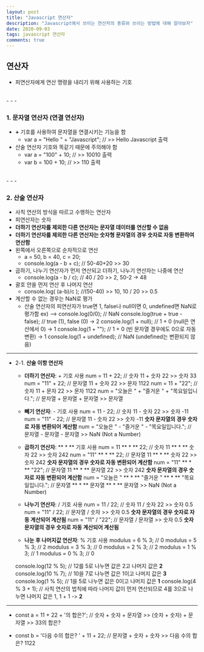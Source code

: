 ```yaml
---
layout: post
title: "Javascript 연산자"
description: "Javascript에서 쓰이는 연산자의 종류와 쓰이는 방법에 대해 알아보자"
date: 2020-09-03
tags: javascript 연산자
comments: true
---
```


## **연산자**

- 피연산자에게 연산 명령을 내리기 위해 사용하는 기호

<br>
- - -
<br>

### **1. 문자열 연산자 (연결 연산자)**

- **+** 기호를 사용하여 문자열을 연결시키는 기능을 함
	- var a = "Hello " + "Javascript"; // >> Hello Javascript 출력
- 산술 연산자 기호와 똑같기 때문에 주의해야 함
	- var a = "100" + 10; // >> 10010 출력
	- var b = 100 + 10; // >> 110 출력

<br>
- - -
<br>

### **2. 산술 연산자**

- 사칙 연산의 방식을 따르고 수행하는 연산자
- 피연산자는 숫자
- **더하기 연산자를 제외한 다른 연산자는 문자열 데이터를 연산할 수 없음**
- **더하기 연산자를 제외한 다른 연산자는 숫자형 문자열의 경우 숫자로 자동 변환하여 연산함**
- 왼쪽에서 오른쪽으로 순차적으로 연산
	- a = 50, b = 40, c = 20;
	- console.log(a - b + c); // 50-40+20 >> 30
- 곱하기, 나누기 연산자가 먼저 연산되고 더하기, 나누기 연산자는 나중에 연산
	- console.log(a - b / c); // 40 / 20 >> 2, 50-2 -> 48
- 괄호 안을 먼저 연산 후 나머지 연산
	- console.log( (a-b)/c ); //(50-40) >> 10, 10 / 20 >> 0.5
- 계산할 수 없는 경우는 NaN로 평가
	- 산술 연산자의 피연산자가 true면 1, false나 null이면 0, undefined면 NaN로 평가함
	 ex) -->
	console.log(0/0); // NaN
    console.log(true + true - false); // true (1), false (0) -> 2
    console.log(1 + null); // 1 + 0 (null은 연산에서 0) -> 1
    console.log(1 + ""); // 1 + 0 (빈 문자열 경우에도 0으로 자동 변환) -> 1
    console.log(1 + undefined); // NaN (undefined는 변환되지 않음)

- - -

- 2-1. **산술 이항 연산자**
	- **더하기 연산자**: + 기호 사용
	num = 11 + 22; // 숫자 11 + 숫자 22 >> 숫자 33
    num = "11" + 22; // 문자열 11 + 숫자 22 >> 문자 1122
    num = 11 + "22"; // 숫자 11 + 문자 22 >> 문자 1122
    num = "오늘은 " + "즐거운 " + "목요일입니다."; // 문자열 + 문자열 + 문자열 >> 문자열

	- **빼기 연산자**: - 기호 사용
	num = 11 - 22; // 숫자 11 - 숫자 22 >> 숫자 -11
    num = "11" - 22; // 문자열 11 - 숫자 22 >> 숫자 -11 **숫자 문자열의 경우 숫자로 자동 변환되어 계산함**
    num = "오늘은 " - "즐거운 " - "목요일입니다."; // 문자열 - 문자열 - 문자열 >> NaN (Not a Number)

	- **곱하기 연산자**: ** * ** 기호 사용
	num = 11 ** * ** 22; // 숫자 11 ** * ** 숫자 22 >> 숫자 242
    num = "11" ** * ** 22; // 문자열 11 ** * ** 숫자 22 >> 숫자 242 **숫자 문자열의 경우 숫자로 자동 변환되어 계산함**
    num = "11" ** * ** "22"; // 문자열 11 ** * ** 문자열 22 >> 숫자 242 **숫자 문자열의 경우 숫자로 자동 변환되어 계산함**
    num = "오늘은 " ** * ** "즐거운 " ** * ** "목요일입니다."; // 문자열 ** * ** 문자열 ** * ** 문자열 >> NaN (Not a Number)

	- **나누기 연산자**: / 기호 사용
	num = 11 / 22; // 숫자 11 / 숫자 22 >> 숫자 0.5
    num = "11" / 22; // 문자열 / 숫자 >> 숫자 0.5 **숫자 문자열의 경우 숫자로 자동 계산되어 계산됨**
    num = "11" / "22"; // 문자열 / 문자열 >> 숫자 0.5 **숫자 문자열의 경우 숫자로 자동 계산되어 계산됨**

	- **나눈 후 나머지값 연산자**: % 기호 사용
	modulus = 6 % 3; // 0
    modulus = 5 % 3; // 2
    modulus = 3 % 3; // 0
    modulus = 2 % 3; // 2
    modulus = 1 % 3; // 1
    modulus = 0 % 3; // 0

    console.log(12 % 5); // 12를 5로 나누면 값은 2고 나머지 값은 **2**
    console.log(10 % 7); // 10을 7로 나누면 값은 1이고 나머지 값은 **3**
    console.log(1 % 5); // 1을 5로 나누면 값은 0이고 나머지 값은 **1**
    console.log(4 % 3 + 1); // 사칙 연산의 법칙에 따라 나머지 값이 먼저 연산되므로 4를 3으로 나누면 나머지 값은 1, 1 + 1 -> **2**

- - -

- const a = 11 + 22 + '의 합은?'; // 숫자 + 숫자 + 문자열 >> (숫자 + 숫자) + 문자열 >> 33의 합은?

- const b = '다음 수의 합은? ' + 11 + 22; // 문자열 + 숫자 + 숫자 >> 다음 수의 합은? 1122